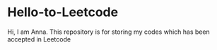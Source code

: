 # Hello-to-Leetcode

Hi, I am Anna.
This repository is for storing my codes which has been accepted in Leetcode
